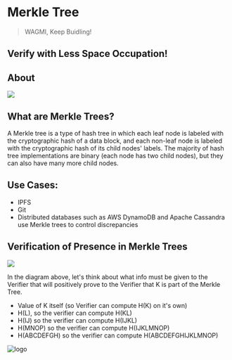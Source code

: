 # Merkle Tree
> WAGMI, Keep Buidling!

## Verify with Less Space Occupation!

## About

![](https://miro.medium.com/max/1400/0*aOKIp5OPJoSSx0Qa.png)
## What are Merkle Trees?

A Merkle tree is a type of hash tree in which each leaf node is labeled with the cryptographic hash of a data block, and each non-leaf node is labeled with the cryptographic hash of its child nodes' labels. The majority of hash tree implementations are binary (each node has two child nodes), but they can also have many more child nodes.

## Use Cases:

* IPFS
* Git
* Distributed databases such as AWS DynamoDB and Apache Cassandra use Merkle trees to control discrepancies

## Verification of Presence in Merkle Trees

![](https://miro.medium.com/max/1400/1*gp9RaSxleAb3f9uZngpl3A.png)

In the diagram above, let's think about what info must be given to the Verifier that will positively prove to the Verifier that K is part of the Merkle Tree.

* Value of K itself (so Verifier can compute H(K) on it's own)
* H(L), so the verifier can compute H(KL)
* H(IJ) so the verifier can compute H(IJKL)
* H(MNOP) so the verifier can compute H(IJKLMNOP)
* H(ABCDEFGH) so the verifier can compute H(ABCDEFGHIJKLMNOP)

![logo](https://i.imgur.com/nDe4iYS.png)


<!-- Markdown link & img dfn's -->
[wiki]:  https://www.learnweb3.io/tracks/senior
